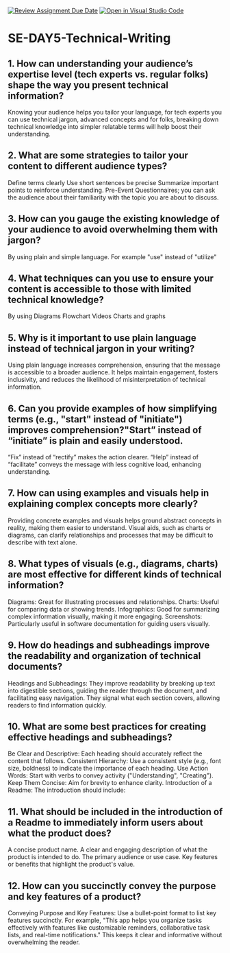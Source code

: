 [![Review Assignment Due Date](https://classroom.github.com/assets/deadline-readme-button-22041afd0340ce965d47ae6ef1cefeee28c7c493a6346c4f15d667ab976d596c.svg)](https://classroom.github.com/a/zsAR-pyY)
[![Open in Visual Studio Code](https://classroom.github.com/assets/open-in-vscode-2e0aaae1b6195c2367325f4f02e2d04e9abb55f0b24a779b69b11b9e10269abc.svg)](https://classroom.github.com/online_ide?assignment_repo_id=18493976&assignment_repo_type=AssignmentRepo)
# SE-DAY5-Technical-Writing
## 1. How can understanding your audience’s expertise level (tech experts vs. regular folks) shape the way you present technical information?
Knowing your audience helps you tailor your language, for tech experts you can use technical jargon, advanced concepts and for folks, breaking down technical knowledge into simpler relatable terms will help boost their understanding.
## 2. What are some strategies to tailor your content to different audience types?
Define terms clearly 
Use short sentences be precise 
Summarize important points to reinforce understanding.
Pre-Event Questionnaires; you can ask the audience about their familiarity with the topic you are about to discuss.
## 3. How can you gauge the existing knowledge of your audience to avoid overwhelming them with jargon?
By using plain and simple language. For example "use" instead of "utilize"
## 4. What techniques can you use to ensure your content is accessible to those with limited technical knowledge?
By using Diagrams
Flowchart
Videos 
Charts and graphs
## 5. Why is it important to use plain language instead of technical jargon in your writing?
 Using plain language increases comprehension, ensuring that the message is accessible to a broader audience. It helps maintain engagement, fosters inclusivity, and reduces the likelihood of misinterpretation of technical information.
## 6. Can you provide examples of how simplifying terms (e.g., "start" instead of "initiate") improves comprehension?"Start” instead of “initiate” is plain and easily understood.
“Fix” instead of “rectify” makes the action clearer.
“Help” instead of “facilitate” conveys the message with less cognitive load, enhancing understanding.

## 7. How can using examples and visuals help in explaining complex concepts more clearly?
Providing concrete examples and visuals helps ground abstract concepts in reality, making them easier to understand. Visual aids, such as charts or diagrams, can clarify relationships and processes that may be difficult to describe with text alone.
## 8. What types of visuals (e.g., diagrams, charts) are most effective for different kinds of technical information?
Diagrams: Great for illustrating processes and relationships.
Charts: Useful for comparing data or showing trends.
Infographics: Good for summarizing complex information visually, making it more engaging.
Screenshots: Particularly useful in software documentation for guiding users visually.
## 9. How do headings and subheadings improve the readability and organization of technical documents?
Headings and Subheadings: They improve readability by breaking up text into digestible sections, guiding the reader through the document, and facilitating easy navigation. They signal what each section covers, allowing readers to find information quickly.
## 10. What are some best practices for creating effective headings and subheadings?
Be Clear and Descriptive: Each heading should accurately reflect the content that follows.
Consistent Hierarchy: Use a consistent style (e.g., font size, boldness) to indicate the importance of each heading.
Use Action Words: Start with verbs to convey activity ("Understanding", "Creating").
Keep Them Concise: Aim for brevity to enhance clarity.
Introduction of a Readme: The introduction should include:
## 11. What should be included in the introduction of a Readme to immediately inform users about what the product does?
A concise product name.
A clear and engaging description of what the product is intended to do.
The primary audience or use case.
Key features or benefits that highlight the product's value.
## 12. How can you succinctly convey the purpose and key features of a product?
Conveying Purpose and Key Features: Use a bullet-point format to list key features succinctly. For example, "This app helps you organize tasks effectively with features like customizable reminders, collaborative task lists, and real-time notifications." This keeps it clear and informative without overwhelming the reader.
